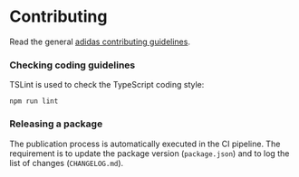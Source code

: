 # Contributing

Read the general [adidas contributing guidelines](https://github.com/adidas/adidas-contribution-guidelines/wiki/Contributing).

### Checking coding guidelines

TSLint is used to check the TypeScript coding style:

```
npm run lint
```

### Releasing a package

The publication process is automatically executed in the CI pipeline. The requirement is to update the package version (`package.json`) and to log the list of changes (`CHANGELOG.md`).
